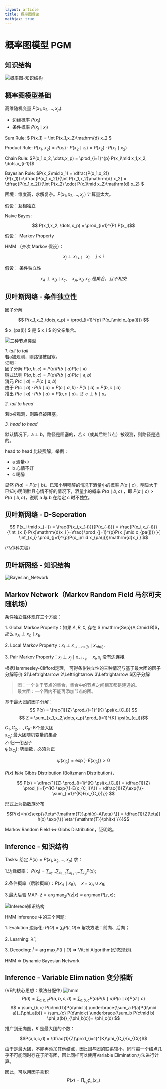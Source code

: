 ```yaml
---
layout: article
title: 概率图理论
mathjax: true
---
```


# 概率图模型 PGM

## 知识结构

![概率图-知识结构](../pictures/概率图-知识结构.jpg)


## 概率图模型基础
高维随机变量 $P(x_1,x_2,\dots,x_p)$:
- 边缘概率 $P(x_i)$
- 条件概率 $P(x_j\mid x_i)$

Sum Rule: $ P(x_1) = \int P(x_1,x_2)\mathrm{d} x_2 $

Product Rule: $P(x_1,x_2) = P(x_1) \cdot P(x_2\mid x_1) = P(x_2) \cdot P(x_1\mid x_2)$

Chain Rule: $P(x_1,x_2, \dots,x_p) = \prod_{i=1}^{p} P(x_i\mid x_1,x_2, \dots,x_{i-1})$

Bayesian Rule: $P(x_2\mid x_1) = \dfrac{P(x_1,x_2)}{P(x_1)}=\dfrac{P(x_1,x_2)}{\int P(x_1,x_2)\mathrm{d} x_2} = \dfrac{P(x_1,x_2)}{\int P(x_2) \cdot P(x_1\mid x_2)\mathrm{d} x_2} $

困境：维度高，求解复杂。$P(x_1,x_2, \dots,x_p)$ 计算量太大。

假设：互相独立

Naive Bayes:

$$ P(x_1,x_2, \dots,x_p) = \prod_{i=1}^{P} P(x_i)$$

假设： Markov Property

HMM （齐次 Markov 假设）：

$$ x_j \perp x_{i+1} \mid  x_i, \quad j<i  $$

假设： 条件独立性

$$ x_A \perp x_B \mid  x_c,\quad x_A,x_B,x_C\ 是集合，且不相交$$


## 贝叶斯网络 - 条件独立性

因子分解

$$
P(x_1,x_2,\dots,x_p) = \prod_{i=1}^{p} P(x_i\mid x_{pa(i)}) 
$$

$ x_{pa(i)} $ 是 $ x_i $ 的父亲集合。

![三种节点类型](../pictures/三种节点类型.jpg)

*1. tail to tail*  
若a被观测，则路径被阻塞。  
证明：  
因子分解 $P(a,b,c) =P(a)P(b\mid a)P(c\mid a)$  
链式法则 $P(a,b,c) =P(a)P(b\mid a)P(c\mid a,b)$  
消元 $P(c\mid a) = P(c\mid a,b)$   
由于 $P(c\mid a)\cdot P(b\mid a) = P(c\mid a,b)\cdot P(b\mid a) = P(b,c\mid a)$   
推出 $P(c\mid a)\cdot P(b\mid a) = P(b,c\mid a)$，即 $c \perp b \mid a$。 

*2. tail to head*  

若b被观测，则路径被阻塞。

*3. head to head*  

默认情况下，a $\perp$ b，路径是阻塞的，若 c（或其后继节点）被观测，则路径是通的。  

head to head 比较费解，举例：  
- a  酒量小
- b 心情不好
- c 喝醉 

显然 $P(a) = P(a \mid b)$。已知小明喝醉的情况下酒量小的概率 $P(a\mid c)$，明显大于已知小明喝醉且心情不好的情况下，酒量小的概率 $P(a\mid b,c)$ ，即 $P(a\mid c) > P(a\mid b,c)$，说明 a 与 b 在给定 c 时不独立。


## 贝叶斯网络 - D-Seperation

$$
P(x_i \mid x_{-i}) = \frac{P(x_i,x_{-i})}{P(x_{-i})} = \frac{P(x_i,x_{-i})}{\int_{x_i} P(x)\mathrm{d}x_i }=\frac{ \prod_{j=1}^{p}P(x_j\mid x_{pa(j)}) }{ \int_{x_i} \prod_{j=1}^{p}P(x_j\mid x_{pa(j)})\mathrm{d}x_i  }
$$

<!-- $$
= P(x_i\mid x_{pa(i)}) + P(x_{ch(i)} \mid x_i,x_{pa[ch(i)]}))
$$ -->
(马尔科夫毯)

## 贝叶斯网络 - 知识结构

![Bayesian_Network](../pictures/Bayesian_Network.png)

## Markov Network（Markov Random Field 马尔可夫随机场）

条件独立性体现在三个方面：

$1$. Global Markov Property：如果 $A,B,C,$ 存在 $ \mathrm{Sep}(A,C\mid B)$，那么 $x_A \perp x_c \mid x_B$.

$2$. Local Markov Property：$x_i \perp {x_{-i-nb(i)}} \mid x_{nb(i)}$.

$3$. Pair Markov Property：$x_i \perp x_j \mid x_{-i-j},\quad x_i,x_j$ 没有边连接.

根据Hammesley-Clifford定理， 可得条件独立性的三种情况与基于最大团的因子分解等价 $1\Leftrightarrow 2\Leftrightarrow 3\Leftrightarrow $因子分解



> 团：一个关于节点的集合，集合中的节点之间相互都是连通的。    
最大团：一个团内不能再添加节点的团。

基于最大团的因子分解：
$$ P(x) = \frac{1}{Z} \prod_{i=1}^{K} \psi(x_{C_i}) $$
$$ Z = \sum_{x_1,x_2,\dots,x_p} \prod_{i=1}^{K} \psi(x_{c_i})$$

$C_1,C_2,\dots,C_K$: K个最大团  
$x_{C_i}$: 最大团随机变量的集合    
$Z$: 归一化因子   
$\psi(x_{C_i})$: 势函数，必须为正  

$$\psi(x_{C_i}) = \exp{\{-E(x_{C_i})\}} > 0$$

$P(x)$ 称为 Gibbs Distribution (Boltzmann Distribution)，

$$
P(x) = \dfrac{1}{Z} \prod_{i=1}^{K} \psi(x_{C_i}) = \dfrac{1}{Z} \prod_{i=1}^{K} \exp{\{-E(x_{C_i})\}} = \dfrac{1}{Z}\exp{\{-\sum_{i=1}^{K}E(x_{C_i})\}}
$$

形式上为指数族分布 

$$P(x)=h(x)\exp{\{\eta^{\mathrm{T}}\phi(x)-A(\eta) \}} = \dfrac{1}{Z(\eta)} h(x) \exp{\{{ \eta^{\mathrm{T}}\phi(x) \}}}$$


Markov Random Field $\Leftrightarrow$ Gibbs Distribution，证明略。

## Inference - 知识结构

Tasks: 给定 $P(x) = P(x_1,x_2,\dots,x_p)$ 求：

$1.$边缘概率： $P(x_i) = \sum_{x_1}\dots\sum_{x_{i-1}}\sum_{x_{i+1}}\dots\sum_{x_p}P(x)$;

$2.$条件概率（后验概率）：$P(x_A\mid x_B),\quad x = x_A \cup x_B$;   

$3.$最大后验 MAP: $\hat{z} = \arg\max_{z} P(z|x) \propto \arg\max P(z,x)$;    

![Inferece知识结构](../pictures/Inferece知识结构.png)


HMM Inference 中的三个问题:

$1.$ Evalution 边际化: $P(O) = \sum_{I} P(I,O) \Rightarrow$ 解决方法：前向、后向；

$2.$ Learning: $\hat{\lambda}$；

$3.$ Decoding: $\tilde{I} = \arg\max_{I} P(I\mid O)$ $\Rightarrow$ Vitebi Algorithm(动态规划).

HMM $\Rightarrow$ Dynamic Bayesian Network

## Inference - Variable Elimination 变分推断
(VE的核心思想：乘法分配律)
![hmm](../pictures/hmm.png)
$$
P(d) = \sum_{a,b,c} P(a,b,c,d) = \sum_{a,b,c}P(a)P(b\mid a)P(c\mid b) P(d\mid c)
$$
$$
= \sum_{b,c} P(c\mid b)P(d\mid c) \underbrace{\sum_a P(a)P(b\mid a)}_{\phi_a(b)} 
= \sum_{c} P(d\mid c) \underbrace{\sum_b P(c\mid b) \phi_a(b)}_{\phi_b(c)}= \phi_c(d)
$$


推广到无向图，$K$ 是最大团的个数： 

$$P(a,b,c,d) = \dfrac{1}{Z}\prod_{i=1}^{K}\phi_{C_i}(x_{Ci})$$

由于是最大团，不能再添加其他结点，因此团与团的联系较小，同时每一个结点几乎不可能同时存在于所有团，因此同样可以使用Variable Elimination方法进行计算。

因此，可以用因子乘积 
$$P(x) = \prod_{x_c}\phi_c(x_c)$$